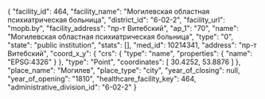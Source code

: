 {
    "facility_id": 464,
    "facility_name": "Могилевская областная психиатрическая больница",
    "district_id": "6-02-2",
    "facility_url": "mopb.by",
    "facility_address": "пр-т Витебский",
    "ap_1": "70",
    "name": "Могилевская областная психиатрическая больница",
    "type": "0",
    "state": "public institution",
    "stats": [],
    "med_id": 10214341,
    "address": "пр-т Витебский",
    "coord_x_y": {
        "crs": {
            "type": "name",
            "properties": {
                "name": "EPSG:4326"
            }
        },
        "type": "Point",
        "coordinates": [
            30.4252,
            53.8876
        ]
    },
    "place_name": "Могилев",
    "place_type": "city",
    "year_of_closing": null,
    "year_of_opening": "1810",
    "healthcare_facility_key": 464,
    "administrative_division_id": "6-02-2"
}